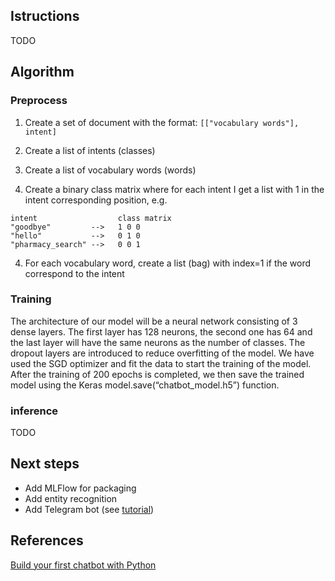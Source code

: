 ## Istructions
TODO

## Algorithm

### Preprocess 

1. Create a set of document with the format: `[["vocabulary words"], intent]`

2. Create a list of intents (classes)

3. Create a list of vocabulary words (words)

4. Create a binary class matrix where for each intent I get a list with 1 in the intent corresponding position, e.g.

```console
intent                  class matrix
"goodbye"         -->   1 0 0 
"hello"           -->   0 1 0
"pharmacy_search" -->   0 0 1 
```

4. For each vocabulary word, create a list (bag) with index=1 if the word correspond to the intent 

### Training

The architecture of our model will be a neural network consisting of 3 dense layers. The first layer has 128 neurons, the second one has 64 and the last layer will have the same neurons as the number of classes. The dropout layers are introduced to reduce overfitting of the model. We have used the SGD optimizer and fit the data to start the training of the model. After the training of 200 epochs is completed, we then save the trained model using the Keras model.save(“chatbot_model.h5”) function.

### inference
TODO

## Next steps
* Add MLFlow for packaging
* Add entity recognition
* Add Telegram bot (see [tutorial](https://ludusrusso.cc/2017/04/27/implementiamo-un-bot-telegram-con-python/))

## References
[Build your first chatbot with Python](https://dzone.com/articles/python-chatbot-project-build-your-first-python-pro)


